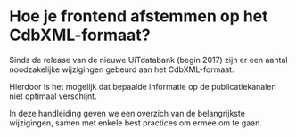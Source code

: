 ---
---

# Hoe je frontend afstemmen op het CdbXML-formaat?

Sinds de release van de nieuwe UiTdatabank (begin 2017) zijn er een aantal noodzakelijke wijzigingen gebeurd aan het CdbXML-formaat. 

Hierdoor is het mogelijk dat bepaalde informatie op de publicatiekanalen niet optimaal verschijnt.

In deze handleiding geven we een overzich van de belangrijkste wijzigingen, samen met enkele best practices om ermee om te gaan.
